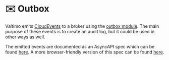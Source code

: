 # ✉️ Outbox

Valtimo emits [CloudEvents](https://cloudevents.io/) to a broker using the [outbox module](../../fundamentals/getting-started/modules/core/outbox/). The main purpose of these events is to create an audit log, but it could be used in other ways as well.

The emitted events are documented as an AsyncAPI spec which can be found [here](https://github.com/valtimo-platform/valtimo-events). A more browser-friendly version of this spec can be found [here](https://valtimo-platform.github.io/valtimo-events/).
